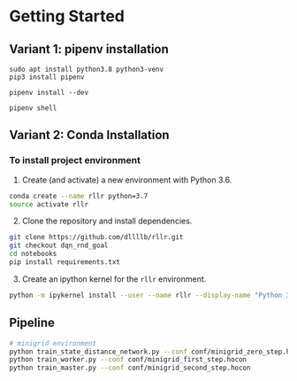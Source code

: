 # Getting Started

## Variant 1: pipenv installation
```
sudo apt install python3.8 python3-venv
pip3 install pipenv

pipenv install --dev

pipenv shell
```

## Variant 2: Conda Installation

### To install project environment

1. Create (and activate) a new environment with Python 3.6.
 
```bash
conda create --name rllr python=3.7
source activate rllr
```
    
2. Clone the repository and install dependencies.
```bash
git clone https://github.com/dllllb/rllr.git
git checkout dqn_rnd_goal
cd notebooks
pip install requirements.txt
```

3. Create an ipython kernel for the `rllr` environment.  
```bash
python -m ipykernel install --user --name rllr --display-name "Python 3.7 (rllr)"
```

## Pipeline
```bash
# minigrid environment
python train_state_distance_network.py --conf conf/minigrid_zero_step.hocon
python train_worker.py --conf conf/minigrid_first_step.hocon
python train_master.py --conf conf/minigrid_second_step.hocon
```
